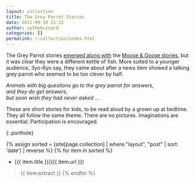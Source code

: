 ```yaml
---
layout: collection
title: The Grey Parrot Stories
date: 2011-09-30 21:33
author: upthebuzzard
categories: []
permalink: /:collection/index.html
---
```

The Grey Parrot stories [emerged along with](/moose_and_goose_stories/a-brief-history-of-moose-and-goose) the [Moose &amp; Goose stories](/moose_and_goose_stories), but it was clear they were a different kettle of fish. More suited to a younger audience, 3yo-6yo say, they came about after a news item showed a talking grey parrot who seemed to be too clever by half.

_Animals with big questions go to the grey parrot for answers,  
and they do get answers,  
but soon wish they had never asked ..._  

These are short stories for kids, to be read aloud by a grown up at bedtime. They all follow the same theme. There are no pictures. Imaginations are essential. Participation is encouraged.

<p/>{:.porthole}

{% assign sorted = (site[page.collection] | where:"layout", "post" | sort: 'date') | reverse %}
{% for item in sorted %}
* [{{ item.title }}]({{ item.url }})
> {{ item.extract }}
{% endfor %}
